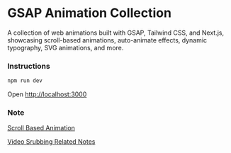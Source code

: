 # GSAP Animation Collection

A collection of web animations built with GSAP, Tailwind CSS, and Next.js, showcasing scroll-based animations, auto-animate effects, dynamic typography, SVG animations, and more.

### Instructions 

```bash
npm run dev 
```

Open [http://localhost:3000](http://localhost:3000) 


### Note 
 [Scroll Based Animation](/notes/note.md)

 [Video Srubbing Related Notes](/notes/videorelated.md)
